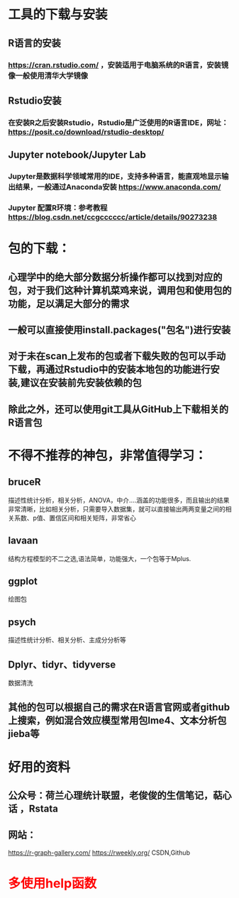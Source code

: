 # 工具的下载与安装

## R语言的安装
### https://cran.rstudio.com/ ，安装适用于电脑系统的R语言，安装镜像一般使用清华大学镜像
## Rstudio安装
### 在安装R之后安装Rstudio，Rstudio是广泛使用的R语言IDE，网址：https://posit.co/download/rstudio-desktop/
## Jupyter notebook/Jupyter Lab
### Jupyter是数据科学领域常用的IDE，支持多种语言，能直观地显示输出结果，一般通过Anaconda安装 https://www.anaconda.com/
### Jupyter 配置R环境：参考教程 https://blog.csdn.net/ccgcccccc/article/details/90273238

# 包的下载：
## 心理学中的绝大部分数据分析操作都可以找到对应的包，对于我们这种计算机菜鸡来说，调用包和使用包的功能，足以满足大部分的需求
## 一般可以直接使用install.packages("包名")进行安装
## 对于未在scan上发布的包或者下载失败的包可以手动下载，再通过Rstudio中的安装本地包的功能进行安装,建议在安装前先安装依赖的包
## 除此之外，还可以使用git工具从GitHub上下载相关的R语言包



# 不得不推荐的神包，非常值得学习：
## bruceR  
描述性统计分析，相关分析，ANOVA，中介....涵盖的功能很多，而且输出的结果非常清晰，比如相关分析，只需要导入数据集，就可以直接输出两两变量之间的相关系数、p值、置信区间和相关矩阵，非常省心

## lavaan
结构方程模型的不二之选,语法简单，功能强大，一个包等于Mplus.

## ggplot
绘图包

## psych 
描述性统计分析、相关分析、主成分分析等

## Dplyr、tidyr、tidyverse
数据清洗

## 其他的包可以根据自己的需求在R语言官网或者github上搜索，例如混合效应模型常用包lme4、文本分析包jieba等


# 好用的资料
## 公众号：荷兰心理统计联盟，老俊俊的生信笔记，萜心话 ，Rstata
## 网站：
https://r-graph-gallery.com/
https://rweekly.org/
CSDN,Github


# <font color=Red>多使用help函数</font> 
